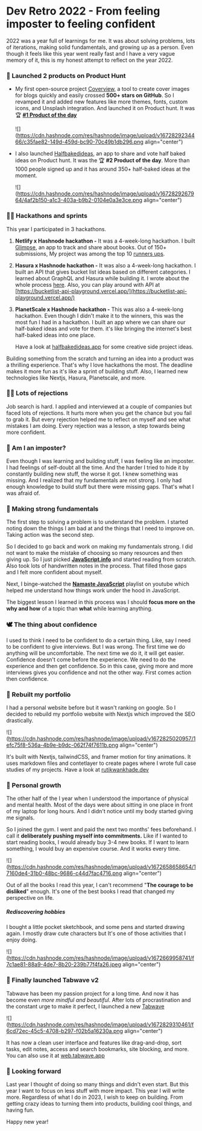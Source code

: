 # Dev Retro 2022 - From feeling imposter  to feeling confident

2022 was a year full of learnings for me. It was about solving problems, lots of iterations, making solid fundamentals, and growing up as a person. Even though it feels like this year went really fast and I have a very vague memory of it, this is my honest attempt to reflect on the year 2022.

### 🚀 Launched 2 products on Product Hunt

* My first open-source project [Coverview,](https://coverview.vercel.app/) a tool to create cover images for blogs quickly and easily crossed **500+ stars on GitHub**. So I revamped it and added new features like more themes, fonts, custom icons, and Unsplash integration. And launched it on Product hunt. It was 🏆 [**#1 Product of the day**](https://www.producthunt.com/products/coverview#coverview-2)
    
    ![](https://cdn.hashnode.com/res/hashnode/image/upload/v1672829234466/c35fae82-149d-459d-bc90-70c49b1db296.png align="center")
    

* I also launched [Halfbakedideas](https://halfbakedideas.app), an app to share and vote half baked ideas on Product hunt. It was the 🏆 **#2 Product of the day**. More than 1000 people signed up and it has around 350+ half-baked ideas at the moment.
    
    ![](https://cdn.hashnode.com/res/hashnode/image/upload/v1672829267964/4af2b150-a1c3-403a-b9b2-0104e0a3e3ce.png align="center")
    

### 🏃‍♂️ Hackathons and sprints

This year I participated in 3 hackathons.

1. **Netlify x Hashnode hackathon -** It was a 4-week-long hackathon. I built [Glimpse](https://blog.rutikwankhade.dev/introducing-glimpse-a-readers-corner-to-discover-new-books), an app to track and share about books. Out of 150+ submissions, My project was among the top 10 [runners ups](https://townhall.hashnode.com/netlify-x-hashnode-hackathon-winners?v=1).
    
2. **Hasura x Hashnode hackathon -** It was also a 4-week-long hackathon. I built an API that gives bucket list ideas based on different categories. I learned about GraphQL and Hasura while building it. I wrote about the whole process [here](https://blog.rutikwankhade.dev/building-a-bucket-list-ideas-api-with-hasura-and-graphql). Also, you can play around with API at [https://bucketlist-api-playground.vercel.app/](https://bucketlist-api-playground.vercel.app/)
    
3. **PlanetScale x Hashnode hackathon -** This was also a 4-week-long hackathon. Even though I didn't make it to the winners, this was the most fun I had in a hackathon. I built an app where we can share our half-baked ideas and vote for them. it's like bringing the internet's best half-baked ideas into one place.
    
    Have a look at [halfbakedideas.app](https://halfbakedideas.app) for some creative side project ideas.
    

Building something from the scratch and turning an idea into a product was a thrilling experience. That's why I love hackathons the most. The deadline makes it more fun as it's like a sprint of building stuff. Also, I learned new technologies like Nextjs, Hasura, Planetscale, and more.

### 🙇‍♂️ Lots of rejections

Job search is hard. I applied and interviewed at a couple of companies but faced lots of rejections. It hurts more when you get the chance but you fail to grab it. But every rejection helped me to reflect on myself and see what mistakes I am doing. Every rejection was a lesson, a step towards being more confident.

### 👀 Am I an imposter?

Even though I was learning and building stuff, I was feeling like an imposter. I had feelings of self-doubt all the time. And the harder I tried to hide it by constantly building new stuff, the worse it got. I knew something was missing. And I realized that my fundamentals are not strong. I only had enough knowledge to build stuff but there were missing gaps. That's what I was afraid of.

### 💪 Making strong fundamentals

The first step to solving a problem is to understand the problem. I started noting down the things I am bad at and the things that I need to improve on. Taking action was the second step.

So I decided to go back and work on making my fundamentals strong. I did not want to make the mistake of choosing so many resources and then giving up. So I just picked [**JavaScript.info**](https://javascript.info/) and started reading from scratch. Also took lots of handwritten notes in the process. That filled those gaps and I felt more confident about myself.

Next, I binge-watched the [**Namaste JavaScript**](https://www.youtube.com/watch?v=pN6jk0uUrD8&list=PLlasXeu85E9cQ32gLCvAvr9vNaUccPVNP) playlist on youtube which helped me understand how things work under the hood in JavaScript.

The biggest lesson I learned in this process was I should **focus more on the why and how** of a topic than **what** while learning anything.

### 🕊️ The thing about confidence

I used to think I need to be confident to do a certain thing. Like, say I need to be confident to give interviews. But I was wrong. The first time we do anything will be uncomfortable. The next time we do it, it will get easier. Confidence doesn't come before the experience. We need to do the experience and then get confidence. So in this case, giving more and more interviews gives you confidence and not the other way. First comes action then confidence.

### 🔮 Rebuilt my portfolio

I had a personal website before but it wasn't ranking on google. So I decided to rebuild my portfolio website with Nextjs which improved the SEO drastically.

![](https://cdn.hashnode.com/res/hashnode/image/upload/v1672825020957/1efc75f8-536a-4b9e-b9dc-062f74f7611b.png align="center")

It's built with Nextjs, tailwindCSS, and framer motion for tiny animations. It uses markdown files and contetlayer to create pages where I wrote full case studies of my projects. Have a look at [rutikwankhade.dev](https://rutikwankhade.dev)

### 🐣 Personal growth

The other half of the I year when I understood the importance of physical and mental health. Most of the days were about sitting in one place in front of my laptop for long hours. And I didn't notice until my body started giving me signals.

So I joined the gym. I went and paid the next two months' fees beforehand. I call it **deliberately pushing myself into commitments.** Like if I wanted to start reading books, I would already buy 3-4 new books. If I want to learn something, I would buy an expensive course. And it works every time.

![](https://cdn.hashnode.com/res/hashnode/image/upload/v1672658658654/17160de4-31b0-48bc-9686-c44d7fac4716.png align="center")

Out of all the books I read this year, I can't recommend "**The courage to be disliked**" enough. It's one of the best books I read that changed my perspective on life.

##### **Rediscovering hobbies**

I bought a little pocket sketchbook, and some pens and started drawing again. I mostly draw cute characters but It's one of those activities that I enjoy doing.

![](https://cdn.hashnode.com/res/hashnode/image/upload/v1672669958741/f7c1ae81-88a9-4de7-8b20-239b77f4fa26.jpeg align="center")

### 🎉 Finally launched Tabwave v2

Tabwave has been my passion project for a long time. And now it has become even *more mindful and beautiful*. After lots of procrastination and the constant urge to make it perfect, I launched a new [Tabwave](https://tabwave.app)

![](https://cdn.hashnode.com/res/hashnode/image/upload/v1672829310461/f6cd72ec-45c5-4708-b297-f02b5a16230a.png align="center")

It has now a clean user interface and features like drag-and-drop, sort tasks, edit notes, access and search bookmarks, site blocking, and more. You can also use it at [web.tabwave.app](https://web.tabwave.app)

### 📅 Looking forward

Last year I thought of doing so many things and didn't even start. But this year I want to focus on less stuff with more impact. This year I will write more. Regardless of what I do in 2023, I wish to keep on building. From getting crazy ideas to turning them into products, building cool things, and having fun.

Happy new year!